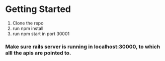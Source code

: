 # Getting Started

1. Clone the repo
2. run npm install
3. run npm start in port 30001

### Make sure rails server is running in localhost:30000, to which alll the apis are pointed to.


